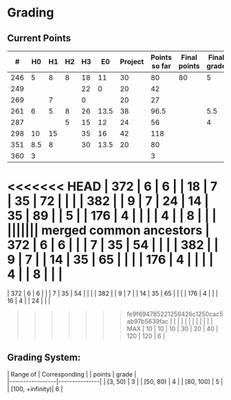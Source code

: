 # Grading

## Current Points

|   #   |  H0  |  H1  |  H2  |  H3  |  E0  |  Project |Points so far | Final points | Final grade |
|-------|------|------|------|------|------|----------|--------------|--------------|-------------|
|  246  |   5  |   8  |   8  |  18  |  11  |    30    |		80       |      80      | 	   5	  |	
|  249  |      |      |      |  22  |  0   |    20    |		42		 |			    |			  |
|  269  |      |   7  |      |  0   |      |    20    |		27		 |			    |			  | 
|  261  |   6  |   5  |   8  |  26  | 13.5 |    38    |		96.5	 |    		    | 	   5.5	  |
|  287  |      |      |   5  |  15  |  12  |    24    |		56		 |			    |	   4	  |
|  298  |   10 |   15 |      |  35  |  16  |    42    |		118		 |			    |			  |
|  351  |   8.5|   8  |      |  30  | 13.5 |    20    |		80		 |			    |		      |
|  360  |   3  |      |      |      |      |          |		3		 |			    |			  |
<<<<<<< HEAD
|  372  |   6  |   6  |      |  18  |   7  |    35    |		72		 |			    |			  |
|  382  |      |   9  |   7  |  24  |  14  |    35    |		89		 |			    |	   5      |
|  176  |   4  |      |      |      |  4   |          |		8		 |			    |		      |
||||||| merged common ancestors
|  372  |   6  |   6  |      |      |   7  |    35    |		54		 |			    |			  |
|  382  |      |   9  |   7  |      |  14  |    35    |		65		 |			    |		      |
|  176  |   4  |      |      |      |  4   |          |		8		 |			    |		      |
=======
|  372  |   6  |   6  |      |      |   7  |    35    |		54		 |			    |			  |
|  382  |      |   9  |   7  |      |  14  |    35    |		65		 |			    |		      |
|  176  |   4  |      |      |  16  |  4   |          |		24		 |			    |		      |
>>>>>>> fe9f694785221259426c1250cac5ab97b5639fac
|       |      |      |      |      |      |          |				 |			    |		      |
|  MAX  |  10  |  10  |  10  |  30  |  20  |    40    |    120       |	   120	    |	   6   	  |


## Grading System:

|    Range of     | Corresponding |
|     points      |     grade     |  
|-----------------|---------------|
| [3, 50)         |      3        |
| [50, 80)        |      4        |
| [80, 100)       |      5        |
| [100, +infinity)|      6        | 
